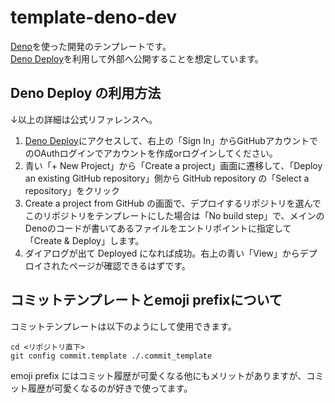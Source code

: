 # template-deno-dev

[Deno](https://deno.land/)を使った開発のテンプレートです。  
[Deno Deploy](https://deno.com/deploy)を利用して外部へ公開することを想定しています。  

## Deno Deploy の利用方法

↓以上の詳細は公式リファレンスへ。

1. [Deno Deploy](https://deno.com/deploy)にアクセスして、右上の「Sign In」からGitHubアカウントでのOAuthログインでアカウントを作成orログインしてください。
2. 青い「+ New Project」から「Create a project」画面に遷移して、「Deploy an existing GitHub repository」側から GitHub repository の「Select a repository」をクリック
3. Create a project from GitHub の画面で、デプロイするリポジトリを選んでこのリポジトリをテンプレートにした場合は「No build step」で、メインのDenoのコードが書いてあるファイルをエントリポイントに指定して「Create & Deploy」します。
4. ダイアログが出て Deployed になれば成功。右上の青い「View」からデプロイされたページが確認できるはずです。

## コミットテンプレートとemoji prefixについて

コミットテンプレートは以下のようにして使用できます。  

```shell
cd <リポジトリ直下>
git config commit.template ./.commit_template
```

emoji prefix にはコミット履歴が可愛くなる他にもメリットがありますが、コミット履歴が可愛くなるのが好きで使ってます。
